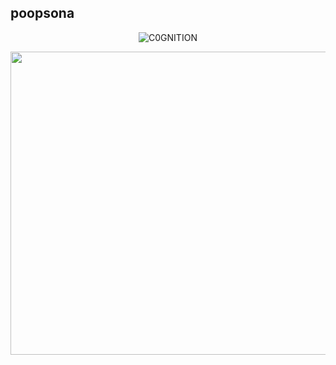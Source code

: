 ## poopsona

<p align="center"> <img src="https://komarev.com/ghpvc/?username=C0GNITION&label=Profile%20views&color=ce9927&style=flat" alt="C0GNITION" /> </p>
<p align="center">
  <img width="600" height="485" src="https://i.ibb.co/Qn47wcS/bruh.png">
</p>



